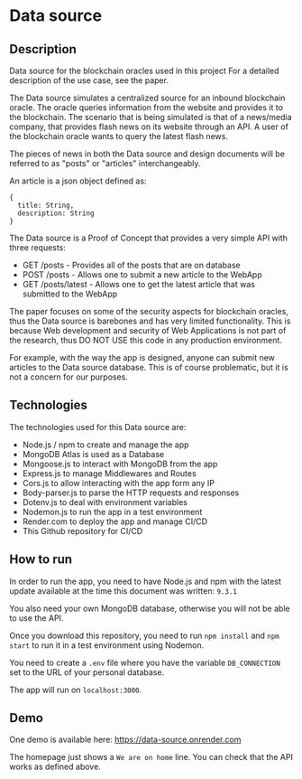 # Data source 

## Description
Data source for the blockchain oracles used in this project
For a detailed description of the use case, see the paper.

The Data source simulates a centralized source for an inbound blockchain oracle.
The oracle queries information from the website and provides it to the blockchain.
The scenario that is being simulated is that of a news/media company, that provides
flash news on its website through an API. A user of the blockchain oracle wants
to query the latest flash news.

The pieces of news in both the Data source and design documents will be referred to as
"posts" or "articles" interchangeably.

An article is a json object defined as:
```
{
  title: String,
  description: String
}
```

The Data source is a Proof of Concept that provides a very simple API with three requests:
- GET /posts - Provides all of the posts that are on database
- POST /posts - Allows one to submit a new article to the WebApp
- GET /posts/latest - Allows one to get the latest article that was submitted to the WebApp

The paper focuses on some of the security aspects for blockchain oracles, thus the Data source
is barebones and has very limited functionality. This is because Web development and 
security of Web Applications is not part of the research, thus DO NOT USE this code in any
production environment.

For example, with the way the app is designed, anyone can submit new articles to the 
Data source database. This is of course problematic, but it is not a concern for our 
purposes.

## Technologies

The technologies used for this Data source are:
- Node.js / npm to create and manage the app
- MongoDB Atlas is used as a Database
- Mongoose.js to interact with MongoDB from the app
- Express.js to manage Middlewares and Routes
- Cors.js to allow interacting with the app form any IP
- Body-parser.js to parse the HTTP requests and responses
- Dotenv.js to deal with environment variables
- Nodemon.js to run the app in a test environment
- Render.com to deploy the app and manage CI/CD
- This Github repository for CI/CD

## How to run

In order to run the app, you need to have Node.js and npm with the latest update available
at the time this document was written: `9.3.1`

You also need your own MongoDB database, otherwise you will not be able to use the API.

Once you download this repository, you need to run `npm install` and `npm start` to run it
in a test environment using Nodemon.

You need to create a `.env` file where you have the variable `DB_CONNECTION` set to the 
URL of your personal database.

The app will run on `localhost:3000`.

## Demo

One demo is available here: https://data-source.onrender.com

The homepage just shows a `We are on home` line.
You can check that the API works as defined above.
